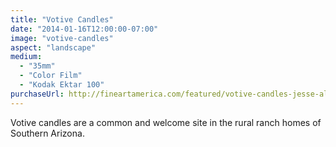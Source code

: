 ```yaml
---
title: "Votive Candles"
date: "2014-01-16T12:00:00-07:00"
image: "votive-candles"
aspect: "landscape"
medium:
  - "35mm"
  - "Color Film"
  - "Kodak Ektar 100"
purchaseUrl: http://fineartamerica.com/featured/votive-candles-jesse-allen.html
---
```


Votive candles are a common and welcome site in the rural ranch homes of Southern Arizona.
